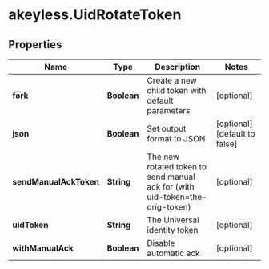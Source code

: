 # akeyless.UidRotateToken

## Properties

Name | Type | Description | Notes
------------ | ------------- | ------------- | -------------
**fork** | **Boolean** | Create a new child token with default parameters | [optional] 
**json** | **Boolean** | Set output format to JSON | [optional] [default to false]
**sendManualAckToken** | **String** | The new rotated token to send manual ack for (with uid-token&#x3D;the-orig-token) | [optional] 
**uidToken** | **String** | The Universal identity token | [optional] 
**withManualAck** | **Boolean** | Disable automatic ack | [optional] 


